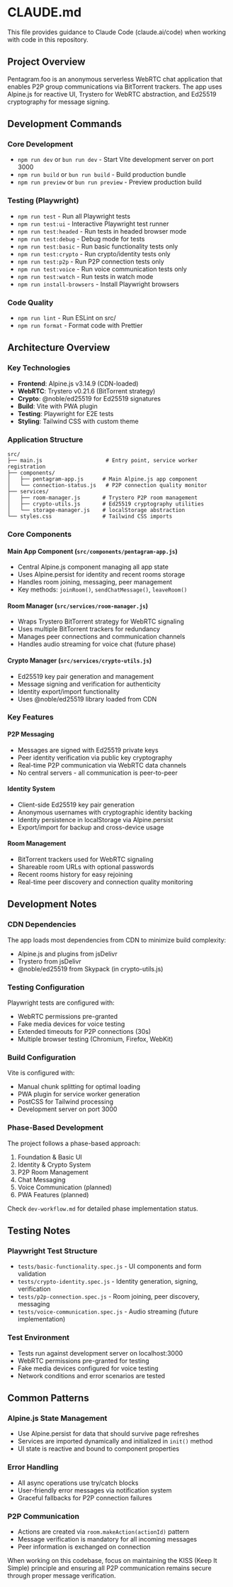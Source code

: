 # CLAUDE.md

This file provides guidance to Claude Code (claude.ai/code) when working with code in this repository.

## Project Overview

Pentagram.foo is an anonymous serverless WebRTC chat application that enables P2P group communications via BitTorrent trackers. The app uses Alpine.js for reactive UI, Trystero for WebRTC abstraction, and Ed25519 cryptography for message signing.

## Development Commands

### Core Development
- `npm run dev` or `bun run dev` - Start Vite development server on port 3000
- `npm run build` or `bun run build` - Build production bundle
- `npm run preview` or `bun run preview` - Preview production build

### Testing (Playwright)
- `npm run test` - Run all Playwright tests
- `npm run test:ui` - Interactive Playwright test runner
- `npm run test:headed` - Run tests in headed browser mode
- `npm run test:debug` - Debug mode for tests
- `npm run test:basic` - Run basic functionality tests only
- `npm run test:crypto` - Run crypto/identity tests only
- `npm run test:p2p` - Run P2P connection tests only
- `npm run test:voice` - Run voice communication tests only
- `npm run test:watch` - Run tests in watch mode
- `npm run install-browsers` - Install Playwright browsers

### Code Quality
- `npm run lint` - Run ESLint on src/
- `npm run format` - Format code with Prettier

## Architecture Overview

### Key Technologies
- **Frontend**: Alpine.js v3.14.9 (CDN-loaded)
- **WebRTC**: Trystero v0.21.6 (BitTorrent strategy)
- **Crypto**: @noble/ed25519 for Ed25519 signatures
- **Build**: Vite with PWA plugin
- **Testing**: Playwright for E2E tests
- **Styling**: Tailwind CSS with custom theme

### Application Structure
```
src/
├── main.js                    # Entry point, service worker registration
├── components/
│   ├── pentagram-app.js      # Main Alpine.js app component
│   └── connection-status.js   # P2P connection quality monitor
├── services/
│   ├── room-manager.js       # Trystero P2P room management
│   ├── crypto-utils.js       # Ed25519 cryptography utilities
│   └── storage-manager.js    # localStorage abstraction
└── styles.css                # Tailwind CSS imports
```

### Core Components

#### Main App Component (`src/components/pentagram-app.js`)
- Central Alpine.js component managing all app state
- Uses Alpine.persist for identity and recent rooms storage
- Handles room joining, messaging, peer management
- Key methods: `joinRoom()`, `sendChatMessage()`, `leaveRoom()`

#### Room Manager (`src/services/room-manager.js`)
- Wraps Trystero BitTorrent strategy for WebRTC signaling
- Uses multiple BitTorrent trackers for redundancy
- Manages peer connections and communication channels
- Handles audio streaming for voice chat (future phase)

#### Crypto Manager (`src/services/crypto-utils.js`)
- Ed25519 key pair generation and management
- Message signing and verification for authenticity
- Identity export/import functionality
- Uses @noble/ed25519 library loaded from CDN

### Key Features

#### P2P Messaging
- Messages are signed with Ed25519 private keys
- Peer identity verification via public key cryptography
- Real-time P2P communication via WebRTC data channels
- No central servers - all communication is peer-to-peer

#### Identity System
- Client-side Ed25519 key pair generation
- Anonymous usernames with cryptographic identity backing
- Identity persistence in localStorage via Alpine.persist
- Export/import for backup and cross-device usage

#### Room Management
- BitTorrent trackers used for WebRTC signaling
- Shareable room URLs with optional passwords
- Recent rooms history for easy rejoining
- Real-time peer discovery and connection quality monitoring

## Development Notes

### CDN Dependencies
The app loads most dependencies from CDN to minimize build complexity:
- Alpine.js and plugins from jsDelivr
- Trystero from jsDelivr
- @noble/ed25519 from Skypack (in crypto-utils.js)

### Testing Configuration
Playwright tests are configured with:
- WebRTC permissions pre-granted
- Fake media devices for voice testing
- Extended timeouts for P2P connections (30s)
- Multiple browser testing (Chromium, Firefox, WebKit)

### Build Configuration
Vite is configured with:
- Manual chunk splitting for optimal loading
- PWA plugin for service worker generation
- PostCSS for Tailwind processing
- Development server on port 3000

### Phase-Based Development
The project follows a phase-based approach:
1. Foundation & Basic UI
2. Identity & Crypto System  
3. P2P Room Management
4. Chat Messaging
5. Voice Communication (planned)
6. PWA Features (planned)

Check `dev-workflow.md` for detailed phase implementation status.

## Testing Notes

### Playwright Test Structure
- `tests/basic-functionality.spec.js` - UI components and form validation
- `tests/crypto-identity.spec.js` - Identity generation, signing, verification
- `tests/p2p-connection.spec.js` - Room joining, peer discovery, messaging
- `tests/voice-communication.spec.js` - Audio streaming (future implementation)

### Test Environment
- Tests run against development server on localhost:3000
- WebRTC permissions pre-granted for testing
- Fake media devices configured for voice testing
- Network conditions and error scenarios are tested

## Common Patterns

### Alpine.js State Management
- Use Alpine.persist for data that should survive page refreshes
- Services are imported dynamically and initialized in `init()` method
- UI state is reactive and bound to component properties

### Error Handling
- All async operations use try/catch blocks
- User-friendly error messages via notification system
- Graceful fallbacks for P2P connection failures

### P2P Communication
- Actions are created via `room.makeAction(actionId)` pattern
- Message verification is mandatory for all incoming messages
- Peer information is exchanged on connection

When working on this codebase, focus on maintaining the KISS (Keep It Simple) principle and ensuring all P2P communication remains secure through proper message verification.
